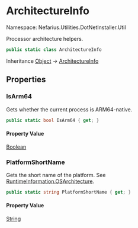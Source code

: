 # ArchitectureInfo

Namespace: Nefarius.Utilities.DotNetInstaller.Util

Processor architecture helpers.

```csharp
public static class ArchitectureInfo
```

Inheritance [Object](https://docs.microsoft.com/en-us/dotnet/api/system.object) → [ArchitectureInfo](./nefarius.utilities.dotnetinstaller.util.architectureinfo.md)

## Properties

### <a id="properties-isarm64"/>**IsArm64**

Gets whether the current process is ARM64-native.

```csharp
public static bool IsArm64 { get; }
```

#### Property Value

[Boolean](https://docs.microsoft.com/en-us/dotnet/api/system.boolean)<br>

### <a id="properties-platformshortname"/>**PlatformShortName**

Gets the short name of the platform. See [RuntimeInformation.OSArchitecture](https://docs.microsoft.com/en-us/dotnet/api/system.runtime.interopservices.runtimeinformation.osarchitecture).

```csharp
public static string PlatformShortName { get; }
```

#### Property Value

[String](https://docs.microsoft.com/en-us/dotnet/api/system.string)<br>
